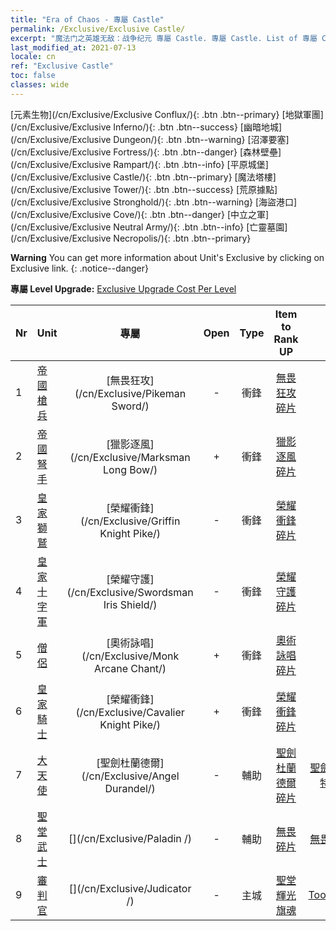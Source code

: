 ```yaml
---
title: "Era of Chaos - 專屬 Castle"
permalink: /Exclusive/Exclusive Castle/
excerpt: "魔法门之英雄无敌：战争纪元 專屬 Castle. 專屬 Castle. List of 專屬 Castle in Era of Chaos"
last_modified_at: 2021-07-13
locale: cn
ref: "Exclusive Castle"
toc: false
classes: wide
---
```

 [元素生物](/cn/Exclusive/Exclusive Conflux/){: .btn .btn--primary} [地獄軍團](/cn/Exclusive/Exclusive Inferno/){: .btn .btn--success} [幽暗地城](/cn/Exclusive/Exclusive Dungeon/){: .btn .btn--warning} [沼澤要塞](/cn/Exclusive/Exclusive Fortress/){: .btn .btn--danger} [森林壁壘](/cn/Exclusive/Exclusive Rampart/){: .btn .btn--info} [平原城堡](/cn/Exclusive/Exclusive Castle/){: .btn .btn--primary} [魔法塔樓](/cn/Exclusive/Exclusive Tower/){: .btn .btn--success} [荒原據點](/cn/Exclusive/Exclusive Stronghold/){: .btn .btn--warning} [海盜港口](/cn/Exclusive/Exclusive Cove/){: .btn .btn--danger} [中立之軍](/cn/Exclusive/Exclusive Neutral Army/){: .btn .btn--info} [亡靈墓園](/cn/Exclusive/Exclusive Necropolis/){: .btn .btn--primary} 

**Warning** You can get more information about Unit's Exclusive by clicking on Exclusive link. 
{: .notice--danger}

 **專屬 Level Upgrade:** [Exclusive Upgrade Cost Per Level](/Exclusive/ExclusiveUpgradeCostPerLevel/)

  | Nr |         Unit        | 專屬 | Open  |    Type   |  Item to Rank UP      |  塗裝   |
  |:---|:--------------------|:-------------:|:-----:|:---------:|:---------------------:|:-------:|
  | 1  | [帝國槍兵](/cn/units/Pikeman/) | [無畏狂攻](/cn/Exclusive/Pikeman Sword/) | - | 衝鋒 | [無畏狂攻碎片](/cn/Items/con_912/) | - |
  | 2  | [帝國弩手](/cn/units/Marksman/) | [獵影逐風](/cn/Exclusive/Marksman Long Bow/) | + | 衝鋒 | [獵影逐風碎片](/cn/Items/con_914/) | - |
  | 3  | [皇家獅鷲](/cn/units/Griffin/) | [榮耀衝鋒](/cn/Exclusive/Griffin Knight Pike/) | - | 衝鋒 | [榮耀衝鋒碎片](/cn/Items/con_916/) | - |
  | 4  | [皇家十字軍](/cn/units/Swordsman/) | [榮耀守護](/cn/Exclusive/Swordsman Iris Shield/) | - | 衝鋒 | [榮耀守護碎片](/cn/Items/con_913/) | - |
  | 5  | [僧侶](/cn/units/Monk/) | [奧術詠唱](/cn/Exclusive/Monk Arcane Chant/) | + | 衝鋒 | [奧術詠唱碎片](/cn/Items/con_915/) | - |
  | 6  | [皇家騎士](/cn/units/Cavalier/) | [榮耀衝鋒](/cn/Exclusive/Cavalier Knight Pike/) | + | 衝鋒 | [榮耀衝鋒碎片](/cn/Items/con_916/) | - |
  | 7  | [大天使](/cn/units/Angel/) | [聖劍杜蘭德爾](/cn/Exclusive/Angel Durandel/) | - | 輔助 | [聖劍杜蘭德爾碎片](/cn/Items/con_973/) | [聖劍杜蘭德爾特效塗裝](/cn/Items/con_641/) |
  | 8  | [聖堂武士](/cn/units/Paladin/) | [](/cn/Exclusive/Paladin /) | - | 輔助 | [無畏碎片](/cn/Items/con_974/) | [無畏特效塗裝](/cn/Items/con_642/) |
  | 9  | [審判官](/cn/units/Judicator/) | [](/cn/Exclusive/Judicator /) | - | 主城 | [聖堂輝光旗魂](/cn/Items/con_975/) | [Tool_210909](/cn/Items/con_643/) |
